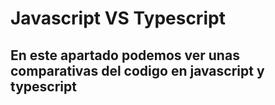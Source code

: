 # Javascript VS Typescript

## En este apartado podemos ver unas comparativas del codigo en javascript y typescript